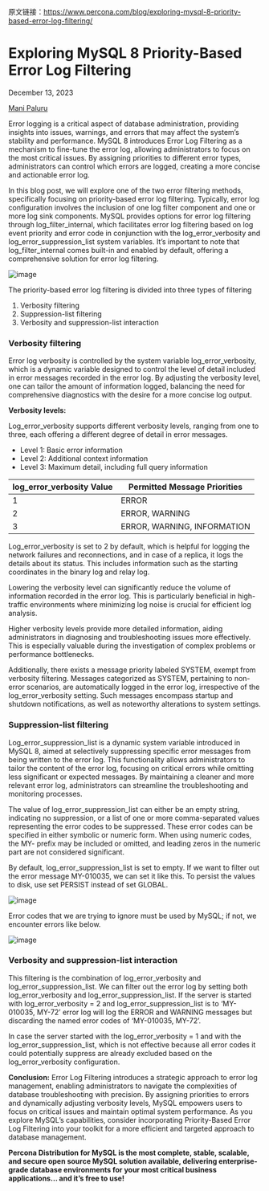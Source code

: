 原文链接：https://www.percona.com/blog/exploring-mysql-8-priority-based-error-log-filtering/


# Exploring MySQL 8 Priority-Based Error Log Filtering

December 13, 2023

[Mani Paluru](https://www.percona.com/blog/author/mani-paluru)

Error logging is a critical aspect of database administration, providing insights into issues, warnings, and errors that may affect the system’s stability and performance. MySQL 8 introduces Error Log Filtering as a mechanism to fine-tune the error log, allowing administrators to focus on the most critical issues. By assigning priorities to different error types, administrators can control which errors are logged, creating a more concise and actionable error log.

In this blog post, we will explore one of the two error filtering methods, specifically focusing on priority-based error log filtering. Typically, error log configuration involves the inclusion of one log filter component and one or more log sink components. MySQL provides options for error log filtering through log_filter_internal, which facilitates error log filtering based on log event priority and error code in conjunction with the log_error_verbosity and log_error_suppression_list system variables. It’s important to note that log_filter_internal comes built-in and enabled by default, offering a comprehensive solution for error log filtering.

![image](https://github.com/user-attachments/assets/1a7e95b9-9afb-4029-a996-2e1e4885b4a7)

The priority-based error log filtering is divided into three types of filtering 

1. Verbosity filtering 
2.  Suppression-list filtering 
3. Verbosity and suppression-list interaction

### Verbosity filtering

Error log verbosity is controlled by the system variable log_error_verbosity, which is a dynamic variable designed to control the level of detail included in error messages recorded in the error log. By adjusting the verbosity level, one can tailor the amount of information logged, balancing the need for comprehensive diagnostics with the desire for a more concise log output.

**Verbosity levels:**

Log_error_verbosity supports different verbosity levels, ranging from one to three, each offering a different degree of detail in error messages.

- Level 1: Basic error information
- Level 2: Additional context information
- Level 3: Maximum detail, including full query information

| **log_error_verbosity Value** | **Permitted Message Priorities** |
| ----------------------------- | -------------------------------- |
| 1                             | ERROR                            |
| 2                             | ERROR, WARNING                   |
| 3                             | ERROR, WARNING, INFORMATION      |

Log_error_verbosity is set to 2 by default, which is helpful for logging the network failures and reconnections, and in case of a replica, it logs the details about its status. This includes information such as the starting coordinates in the binary log and relay log.

Lowering the verbosity level can significantly reduce the volume of information recorded in the error log. This is particularly beneficial in high-traffic environments where minimizing log noise is crucial for efficient log analysis.

Higher verbosity levels provide more detailed information, aiding administrators in diagnosing and troubleshooting issues more effectively. This is especially valuable during the investigation of complex problems or performance bottlenecks.

Additionally, there exists a message priority labeled SYSTEM, exempt from verbosity filtering. Messages categorized as SYSTEM, pertaining to non-error scenarios, are automatically logged in the error log, irrespective of the log_error_verbosity setting. Such messages encompass startup and shutdown notifications, as well as noteworthy alterations to system settings.

### Suppression-list filtering

Log_error_suppression_list is a dynamic system variable introduced in MySQL 8, aimed at selectively suppressing specific error messages from being written to the error log. This functionality allows administrators to tailor the content of the error log, focusing on critical errors while omitting less significant or expected messages. By maintaining a cleaner and more relevant error log, administrators can streamline the troubleshooting and monitoring processes.

The value of log_error_suppression_list can either be an empty string, indicating no suppression, or a list of one or more comma-separated values representing the error codes to be suppressed. These error codes can be specified in either symbolic or numeric form. When using numeric codes, the MY- prefix may be included or omitted, and leading zeros in the numeric part are not considered significant.

By default, log_error_suppression_list is set to empty. If we want to filter out the error message MY-010035, we can set it like this. To persist the values to disk, use set PERSIST instead of set GLOBAL.

![image](https://github.com/user-attachments/assets/7d4d1d29-5d6e-48dc-a220-e1188d1f12fb)

Error codes that we are trying to ignore must be used by MySQL; if not, we encounter errors like below.

![image](https://github.com/user-attachments/assets/90f45828-f546-4648-ab91-178da834f680)

### Verbosity and suppression-list interaction

This filtering is the combination of log_error_verbosity and log_error_suppression_list. We can filter out the error log by setting both log_error_verbosity and log_error_suppression_list. If the server is started with log_error_verbosity = 2 and log_error_suppression_list is to ‘MY-010035, MY-72’ error log will log the ERROR and WARNING messages but discarding the named error codes of ‘MY-010035, MY-72’.

In case the server started with the log_error_verbosity = 1 and with the log_error_suppression_list, which is not effective because all error codes it could potentially suppress are already excluded based on the log_error_verbosity configuration.

**Conclusion:** Error Log Filtering introduces a strategic approach to error log management, enabling administrators to navigate the complexities of database troubleshooting with precision. By assigning priorities to errors and dynamically adjusting verbosity levels, MySQL empowers users to focus on critical issues and maintain optimal system performance. As you explore MySQL’s capabilities, consider incorporating Priority-Based Error Log Filtering into your toolkit for a more efficient and targeted approach to database management.

**Percona Distribution for MySQL is the most complete, stable, scalable, and secure open source MySQL solution available, delivering enterprise-grade database environments for your most critical business applications… and it’s free to use!**
